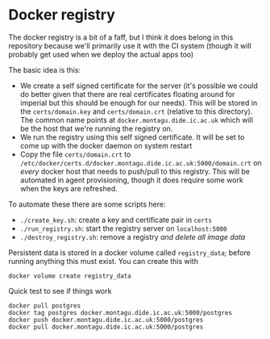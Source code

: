 # Docker registry

The docker registry is a bit of a faff, but I think it does belong in this repository because we'll primarily use it with the CI system (though it will probably get used when we deploy the actual apps too)

The basic idea is this:

* We create a self signed certificate for the server (it's possible we could do better given that there are real certificates floating around for imperial but this should be enough for our needs).  This will be stored in the `certs/domain.key` and `certs/domain.crt` (relative to this directory).  The common name points at `docker.montagu.dide.ic.ac.uk` which will be the host that we're running the registry on.
* We run the registry using this self signed certificate.  It will be set to come up with the docker daemon on system restart
* Copy the file `certs/domain.crt` to `/etc/docker/certs.d/docker.montagu.dide.ic.ac.uk:5000/domain.crt` on *every* docker host that needs to push/pull to this registry.  This will be automated in agent provisioning, though it does require some work when the keys are refreshed.

To automate these there are some scripts here:

* `./create_key.sh`: create a key and certificate pair in `certs`
* `./run_registry.sh`: start the registry server on `localhost:5000`
* `./destroy_registry.sh`: remove a registry *and delete all image data*

Persistent data is stored in a docker volume called `registry_data`; before running anything this must exist.  You can create this with

```
docker volume create registry_data
```

Quick test to see if things work

```
docker pull postgres
docker tag postgres docker.montagu.dide.ic.ac.uk:5000/postgres
docker push docker.montagu.dide.ic.ac.uk:5000/postgres
docker pull docker.montagu.dide.ic.ac.uk:5000/postgres
```
